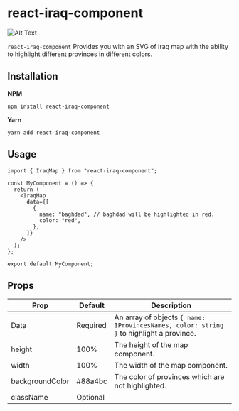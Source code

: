 # react-iraq-component

![Alt Text](https://i.ibb.co/sPPsFBh/Screenshot-2022-12-17-at-8-07-59-PM.png)

`react-iraq-component` Provides you with an SVG of Iraq map with the ability to highlight different provinces in different colors.

## Installation

**NPM**

```
npm install react-iraq-component
```

**Yarn**

```
yarn add react-iraq-component
```

## Usage

```
import { IraqMap } from "react-iraq-component";

const MyComponent = () => {
  return (
    <IraqMap
      data={[
        {
          name: "baghdad", // baghdad will be highlighted in red.
          color: "red",
        },
      ]}
    />
  );
};

export default MyComponent;

```

## Props

| Prop            | Default  | Description                                                                             |
| --------------- | -------- | --------------------------------------------------------------------------------------- |
| Data            | Required | An array of objects `{ name: IProvincesNames, color: string }` to highlight a province. |
| height          | 100%     | The height of the map component.                                                        |
| width           | 100%     | The width of the map component.                                                         |
| backgroundColor | #88a4bc  | The color of provinces which are not highlighted.                                       |
| className       | Optional |
